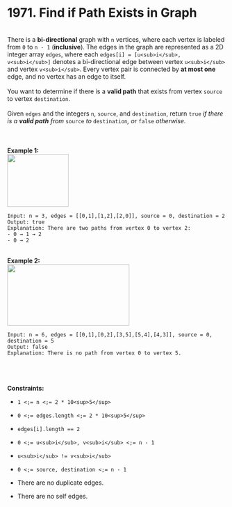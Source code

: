 # 1971. Find if Path Exists in Graph

<br />There is a **bi-directional** graph with `n` vertices, where each vertex is labeled from `0` to `n - 1` (**inclusive**). The edges in the graph are represented as a 2D integer array `edges`, where each `edges[i] = [u<sub>i</sub>, v<sub>i</sub>]` denotes a bi-directional edge between vertex `u<sub>i</sub>` and vertex `v<sub>i</sub>`. Every vertex pair is connected by **at most one** edge, and no vertex has an edge to itself.<br />
<br />You want to determine if there is a **valid path** that exists from vertex `source` to vertex `destination`.<br />
<br />Given `edges` and the integers `n`, `source`, and `destination`, return `true`<em> if there is a **valid path** from </em>`source`<em> to </em>`destination`<em>, or </em>`false`<em> otherwise</em><em>.</em><br />
<br /> <br />
<br />**Example 1:**<br />
<img alt="" src="https://assets.leetcode.com/uploads/2021/08/14/validpath-ex1.png" style="width:141px;height:121px"/>
```
Input: n = 3, edges = [[0,1],[1,2],[2,0]], source = 0, destination = 2
Output: true
Explanation: There are two paths from vertex 0 to vertex 2:
- 0 → 1 → 2
- 0 → 2
```
<br />**Example 2:**<br />
<img alt="" src="https://assets.leetcode.com/uploads/2021/08/14/validpath-ex2.png" style="width:281px;height:141px"/>
```
Input: n = 6, edges = [[0,1],[0,2],[3,5],[5,4],[4,3]], source = 0, destination = 5
Output: false
Explanation: There is no path from vertex 0 to vertex 5.
```
<br /> <br />
<br />**Constraints:**<br />

* `1 <;= n <;= 2 * 10<sup>5</sup>`

* `0 <;= edges.length <;= 2 * 10<sup>5</sup>`

* `edges[i].length == 2`

* `0 <;= u<sub>i</sub>, v<sub>i</sub> <;= n - 1`

* `u<sub>i</sub> != v<sub>i</sub>`

* `0 <;= source, destination <;= n - 1`

* There are no duplicate edges.

* There are no self edges.